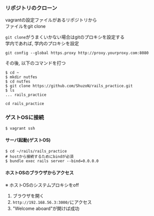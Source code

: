 ### リポジトリのクローン

vagrantの設定ファイルがあるリポジトリから  
ファイルをgit clone

``git clone``がうまくいかない場合はgitのプロキシを設定する  
学内であれば, 学内のプロキシを設定  
```
git config --global https.proxy http://proxy.yourproxy.com:8080
```

その後, 以下のコマンドを打つ
```
$ cd ~
$ mkdir nutfes
$ cd nutfes
$ git clone https://github.com/ShuzoN/rails_practice.git
$ ls 
... rails_practice

cd rails_practice
```

### ゲストOSに接続
```
$ vagrant ssh
```

#### サーバ起動(ゲストOS)
```
$ cd ~/rails/rails_practice
# hostから接続するためにbindが必須
$ bundle exec rails server --bind=0.0.0.0
```

#### ホストOSのブラウザからアクセス

※ ホストOSのシステムプロキシをoff

1. ブラウザを開く
2. ``http://192.168.56.3:3000/``にアクセス
3. "Welcome aboard"が開けば成功


